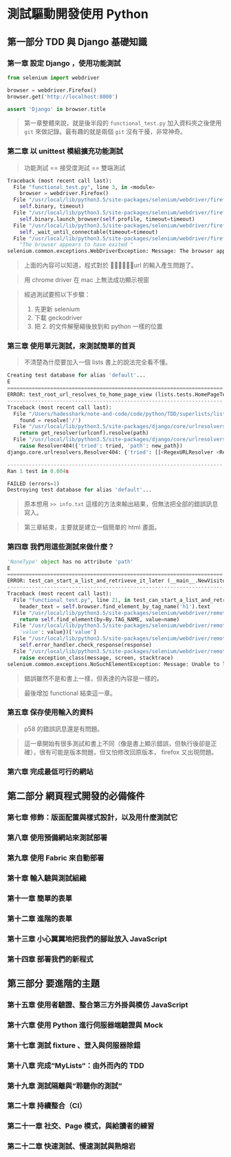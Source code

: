# 測試驅動開發使用 Python

## 第一部分 TDD 與 Django 基礎知識

### 第一章 設定 Django ，使用功能測試

~~~python
from selenium import webdriver

browser = webdriver.Firefox()
browser.get('http://localhost:8000')

assert 'Django' in browser.title
~~~



> 第一章整體來說，就是後半段的 `functional_test.py` 加入資料夾之後使用 `git` 來做記錄。最有趣的就是兩個 `git` 沒有干擾，非常神奇。



### 第二章 以 unittest 模組擴充功能測試

> 功能測試 == 接受度測試 == 雙端測試

~~~python
Traceback (most recent call last):
  File "functional_test.py", line 3, in <module>
    browser = webdriver.Firefox()
  File "/usr/local/lib/python3.5/site-packages/selenium/webdriver/firefox/webdriver.py", line 80, in __init__
    self.binary, timeout)
  File "/usr/local/lib/python3.5/site-packages/selenium/webdriver/firefox/extension_connection.py", line 52, in __init__
    self.binary.launch_browser(self.profile, timeout=timeout)
  File "/usr/local/lib/python3.5/site-packages/selenium/webdriver/firefox/firefox_binary.py", line 68, in launch_browser
    self._wait_until_connectable(timeout=timeout)
  File "/usr/local/lib/python3.5/site-packages/selenium/webdriver/firefox/firefox_binary.py", line 99, in _wait_until_connectable
    "The browser appears to have exited "
selenium.common.exceptions.WebDriverException: Message: The browser appears to have exited before we could connect. If you specified a log_file in the FirefoxBinary constructor, check it for details.
~~~

> 上面的內容可以知道，程式對於 url 的輸入產生問題了。



> 用 chrome driver 在 mac 上無法成功顯示視窗



> 經過測試要照以下步驟：
>
> 1. 先更新 selenium
> 2. 下載 geckodriver
> 3. 把 2. 的文件解壓縮後放到和 python 一樣的位置



### 第三章 使用單元測試，來測試簡單的首頁

> 不清楚為什麼要加入一個 lists 書上的說法完全看不懂。



```python
Creating test database for alias 'default'...
E
======================================================================
ERROR: test_root_url_resolves_to_home_page_view (lists.tests.HomePageTest)
----------------------------------------------------------------------
Traceback (most recent call last):
  File "/Users/hadesshark/note-and-code/code/python/TDD/superlists/lists/tests.py", line 8, in test_root_url_resolves_to_home_page_view
    found = resolve('/')
  File "/usr/local/lib/python3.5/site-packages/django/core/urlresolvers.py", line 522, in resolve
    return get_resolver(urlconf).resolve(path)
  File "/usr/local/lib/python3.5/site-packages/django/core/urlresolvers.py", line 388, in resolve
    raise Resolver404({'tried': tried, 'path': new_path})
django.core.urlresolvers.Resolver404: {'tried': [[<RegexURLResolver <RegexURLPattern list> (admin:admin) ^admin/>]], 'path': ''}

----------------------------------------------------------------------
Ran 1 test in 0.004s

FAILED (errors=1)
Destroying test database for alias 'default'...
```



>  原本想用 `>> info.txt` 這樣的方法來輸出結果，但無法把全部的錯誤訊息寫入。



> 第三章結束，主要就是建立一個簡單的 html 畫面。



### 第四章 我們用這些測試來做什麼？

~~~python
'NoneType' object has no attribute 'path'
E
======================================================================
ERROR: test_can_start_a_list_and_retriveve_it_later (__main__.NewVisitorTest)
----------------------------------------------------------------------
Traceback (most recent call last):
  File "functional_test.py", line 21, in test_can_start_a_list_and_retriveve_it_later
    header_text = self.browser.find_element_by_tag_name('h1').text
  File "/usr/local/lib/python3.5/site-packages/selenium/webdriver/remote/webdriver.py", line 389, in find_element_by_tag_name
    return self.find_element(by=By.TAG_NAME, value=name)
  File "/usr/local/lib/python3.5/site-packages/selenium/webdriver/remote/webdriver.py", line 752, in find_element
    'value': value})['value']
  File "/usr/local/lib/python3.5/site-packages/selenium/webdriver/remote/webdriver.py", line 236, in execute
    self.error_handler.check_response(response)
  File "/usr/local/lib/python3.5/site-packages/selenium/webdriver/remote/errorhandler.py", line 192, in check_response
    raise exception_class(message, screen, stacktrace)
selenium.common.exceptions.NoSuchElementException: Message: Unable to locate element: h1
~~~



> 錯誤雖然不是和書上一樣，但表達的內容是一樣的。



> 最後增加 functional 結束這一章。



### 第五章 保存使用輸入的資料

> p58 的錯誤訊息還是有問題。

> 這一章開始有很多測試和書上不同（像是書上顯示錯誤，但執行後卻是正確），很有可能是版本問題，但又怕修改回原版本， firefox 又出現問題。



### 第六章 完成最低可行的網站





## 第二部分 網頁程式開發的必備條件

### 第七章 修飾：版面配置與樣式設計，以及用什麼測試它





### 第八章 使用預備網站來測試部署





### 第九章 使用 Fabric 來自動部署





### 第十章 輸入驗與測試組織





### 第十一章 簡單的表單





### 第十二章 進階的表單





### 第十三章 小心翼翼地把我們的腳趾放入 JavaScript





### 第十四章 部署我們的新程式





## 第三部分 要進階的主題

### 第十五章 使用者驗證、整合第三方外掛與模仿 JavaScript





### 第十六章 使用 Python 進行伺服器端驗證與 Mock





### 第十七章 測試 fixture 、登入與伺服器除錯





### 第十八章 完成“MyLists“：由外而內的 TDD





### 第十九章 測試隔離與“聆聽你的測試“





### 第二十章 持續整合（CI）





### 第二十一章 社交、Page 模式，與給讀者的練習





### 第二十二章 快速測試、慢速測試與熟熔岩





